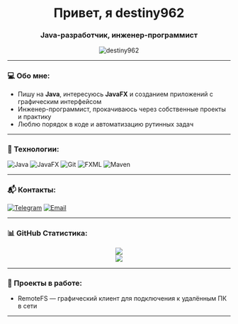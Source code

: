 <h1 align="center">Привет, я destiny962</h1>
<h3 align="center">Java-разработчик, инженер-программист</h3>

<p align="center">
  <img src="https://komarev.com/ghpvc/?username=destiny962&label=Просмотры&color=blueviolet" alt="destiny962" />
</p>

---

### 💻 Обо мне:
- Пишу на **Java**, интересуюсь **JavaFX** и созданием приложений с графическим интерфейсом  
- Инженер-программист, прокачиваюсь через собственные проекты и практику  
- Люблю порядок в коде и автоматизацию рутинных задач

---

### 🧰 Технологии:
![Java](https://img.shields.io/badge/Java-007396?style=for-the-badge&logo=java&logoColor=white)
![JavaFX](https://img.shields.io/badge/JavaFX-0096C9?style=for-the-badge&logo=java&logoColor=white)
![Git](https://img.shields.io/badge/Git-F05032?style=for-the-badge&logo=git&logoColor=white)
![FXML](https://img.shields.io/badge/FXML-333?style=for-the-badge)
![Maven](https://img.shields.io/badge/Maven-C71A36?style=for-the-badge&logo=apachemaven&logoColor=white)

---

### 📬 Контакты:

[![Telegram](https://img.shields.io/badge/Telegram-26A5E4?style=flat-square&logo=telegram&logoColor=white)](https://t.me/mrxtq)
[![Email](https://img.shields.io/badge/Email-destiny962@example.com-red?style=flat-square&logo=gmail&logoColor=white)](mailto:klyshnikov.alexandr@gmail.com)

---

### 📊 GitHub Статистика:

<p align="center">
  <img src="https://github-readme-stats.vercel.app/api?username=destiny962&show_icons=true&theme=tokyonight" />
  <br>
  <img src="https://github-readme-stats.vercel.app/api/top-langs/?username=destiny962&layout=compact&theme=tokyonight" />
</p>

---

### 🚀 Проекты в работе:
- RemoteFS — графический клиент для подключения к удалённым ПК в сети

---
